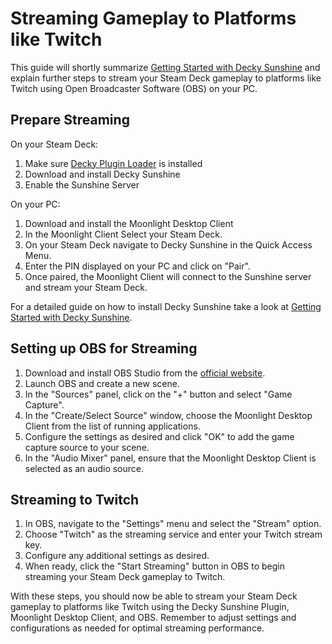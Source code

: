 # Streaming Gameplay to Platforms like Twitch

This guide will shortly summarize [Getting Started with Decky Sunshine](https://github.com/s0t7x/decky-sunshine/blob/main/docs/getting_started.md) and explain further steps to stream your Steam Deck gameplay to platforms like Twitch using Open Broadcaster Software (OBS) on your PC.

## Prepare Streaming

On your Steam Deck:

1. Make sure [Decky Plugin Loader](https://decky.xyz) is installed
2. Download and install Decky Sunshine
3. Enable the Sunshine Server
   
On your PC:

1. Download and install the Moonlight Desktop Client
2. In the Moonlight Client Select your Steam Deck.
3. On your Steam Deck navigate to Decky Sunshine in the Quick Access Menu.
4. Enter the PIN displayed on your PC and click on "Pair".
5. Once paired, the Moonlight Client will connect to the Sunshine server and stream your Steam Deck.

For a detailed guide on how to install Decky Sunshine take a look at [Getting Started with Decky Sunshine](https://github.com/s0t7x/decky-sunshine/blob/main/docs/getting_started.md).

## Setting up OBS for Streaming

1. Download and install OBS Studio from the [official website](https://obsproject.com/).
2. Launch OBS and create a new scene.
3. In the "Sources" panel, click on the "+" button and select "Game Capture".
4. In the "Create/Select Source" window, choose the Moonlight Desktop Client from the list of running applications.
5. Configure the settings as desired and click "OK" to add the game capture source to your scene.
6. In the "Audio Mixer" panel, ensure that the Moonlight Desktop Client is selected as an audio source.

## Streaming to Twitch

1. In OBS, navigate to the "Settings" menu and select the "Stream" option.
2. Choose "Twitch" as the streaming service and enter your Twitch stream key.
3. Configure any additional settings as desired.
4. When ready, click the "Start Streaming" button in OBS to begin streaming your Steam Deck gameplay to Twitch.

With these steps, you should now be able to stream your Steam Deck gameplay to platforms like Twitch using the Decky Sunshine Plugin, Moonlight Desktop Client, and OBS. Remember to adjust settings and configurations as needed for optimal streaming performance.
